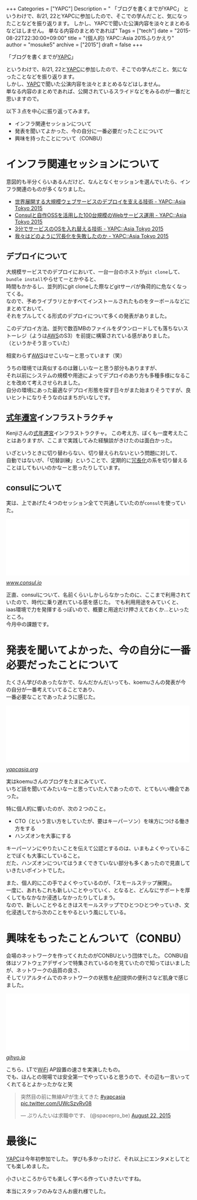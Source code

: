 +++
Categories = ["YAPC"]
Description = " 「ブログを書くまでがYAPC」  というわけで、8/21, 22とYAPCに参加したので、そこでの学んだこと、気になったことなどを振り返ります。 しかし、YAPCで聞いた公演内容を淡々とまとめるなどはしません。 単なる内容のまとめであれば"
Tags = ["tech"]
date = "2015-08-22T22:30:00+09:00"
title = "(個人的) YAPC::Asia 2015ふりかえり"
author = "mosuke5"
archive = ["2015"]
draft = false
+++

<body>
<p>「ブログを書くまでが<a class="keyword" href="http://d.hatena.ne.jp/keyword/YAPC">YAPC</a>」</p>

<p>というわけで、8/21, 22と<a class="keyword" href="http://d.hatena.ne.jp/keyword/YAPC">YAPC</a>に参加したので、そこでの学んだこと、気になったことなどを振り返ります。<br>
しかし、<a class="keyword" href="http://d.hatena.ne.jp/keyword/YAPC">YAPC</a>で聞いた公演内容を淡々とまとめるなどはしません。<br>
単なる内容のまとめであれば、公開されているスライドなどをみるのが一番だと思いますので。</p>

<p>以下３点を中心に振り返ってみます。</p>

<ul>
<li>インフラ関連セッションについて</li>
<li>発表を聞いてよかった、今の自分に一番必要だったことについて</li>
<li>興味を持ったことについて（CONBU）</li>
</ul>


<h1>インフラ関連セッションについて</h1>

<p>意図的も半分くらいあるんだけど、なんとなくセッションを選んでいたら、インフラ関連のものが多くなりました。</p>

<ul>
<li><a href="http://yapcasia.org/2015/talk/show/9ec2791c-05e5-11e5-81fa-79c97d574c3a">世界展開する大規模ウェブサービスのデプロイを支える技術 - YAPC::Asia Tokyo 2015</a></li>
<li><a href="http://yapcasia.org/2015/talk/show/b335dee0-09ad-11e5-8d7a-67dc7d574c3a">Consulと自作OSSを活用した100台規模のWebサービス運用 - YAPC::Asia Tokyo 2015</a></li>
<li><a href="http://yapcasia.org/2015/talk/show/4f85e87a-f9ec-11e4-8262-8ab37d574c3a">3分でサービスのOSを入れ替える技術 - YAPC::Asia Tokyo 2015</a></li>
<li><a href="http://yapcasia.org/2015/talk/show/f2816038-10ec-11e5-89bf-d7f07d574c3a">我々はどのように冗長化を失敗したのか - YAPC::Asia Tokyo 2015</a></li>
</ul>


<h2>デプロイについて</h2>

<p>大規模サービスでのデプロイにおいて、一台一台のホストが<code>git clone</code>して、<code>bundle install</code>やらせてーとかやると、<br>
時間もかかるし、並列的にgit cloneした際などgitサーバが負荷的に危なくなってくる。<br>
なので、予めライブラリとかすべてインストールされたものをターボールなどにまとめておいて、<br>
それをプルしてくる形式のデプロイについて多くの発表がありました。</p>

<p>このデプロイ方法、並列で数百MBのファイルをダウンロードしても落ちないストーレジ（ようは<a class="keyword" href="http://d.hatena.ne.jp/keyword/AWS">AWS</a>のS3）を前提に構築されている感がありました。<br>
（というかそう言っていた）</p>

<p>相変わらず<a class="keyword" href="http://d.hatena.ne.jp/keyword/AWS">AWS</a>はせこいなーと思っています（笑）</p>

<p>うちの環境では真似するのは難しいなーと思う部分もありますが、<br>
それ以前にシステムの規模や用途によってデプロイのあり方も多種多様になることを改めて考えさせられました。<br>
自分の環境にあった最適なデプロイ形態を探す日々がまた始まりそうですが、良いヒントになりそうなのはまちがいなしです。</p>

<h2>
<a class="keyword" href="http://d.hatena.ne.jp/keyword/%BC%B0%C7%AF%C1%AB%B5%DC">式年遷宮</a>インフラストラクチャ</h2>

<p>Kenjiさんの<a class="keyword" href="http://d.hatena.ne.jp/keyword/%BC%B0%C7%AF%C1%AB%B5%DC">式年遷宮</a>インフラストラクチャ。
この考え方、ぼくも一度考えたことはありますが、ここまで実践してみた経験談がきけたのは面白かった。</p>

<p>いざというときに切り替わらない、切り替えられないという問題に対して、<br>
自動ではないが、「切替訓練」ということで、定期的に<a class="keyword" href="http://d.hatena.ne.jp/keyword/%BE%E9%C4%B9%B2%BD">冗長化</a>の系を切り替えることはしてもいいのかなーと思ったりしています。</p>

<h2>consulについて</h2>

<p>実は、上であげた４つのセッション全てで共通していたのが<code>consul</code>を使っていた。</p>

<p><iframe src="//hatenablog-parts.com/embed?url=https%3A%2F%2Fwww.consul.io%2F" title="Consul by HashiCorp" class="embed-card embed-webcard" scrolling="no" frameborder="0" style="display: block; width: 100%; height: 155px; max-width: 500px; margin: 10px 0px;"><a href="https://www.consul.io/">Consul by HashiCorp</a></iframe><cite class="hatena-citation"><a href="https://www.consul.io/">www.consul.io</a></cite></p>

<p>正直、consulについて、名前くらいしかしらなかったのに、ここまで利用されていたので、時代に乗り遅れている感を感じた。
でも利用用途をみていくと、iaas環境で力を発揮するっぽいので、概要と用途だけ押さえておくか…といったところ。<br>
今月中の課題です。</p>

<h1>発表を聞いてよかった、今の自分に一番必要だったことについて</h1>

<p>たくさん学びのあったなかで、なんだかんだいっても、koemuさんの発表が今の自分が一番考えていてることであり、<br>
一番必要なことであったように感じた。</p>

<p><iframe src="//hatenablog-parts.com/embed?url=http%3A%2F%2Fyapcasia.org%2F2015%2Ftalk%2Fshow%2F53aacc02-faca-11e4-8c2e-8ab37d574c3a" title="辛いことをやめる！から始まる業務改善とInfrastructure as Code - YAPC::Asia Tokyo 2015" class="embed-card embed-webcard" scrolling="no" frameborder="0" style="display: block; width: 100%; height: 155px; max-width: 500px; margin: 10px 0px;"><a href="http://yapcasia.org/2015/talk/show/53aacc02-faca-11e4-8c2e-8ab37d574c3a">辛いことをやめる！から始まる業務改善とInfrastructure as Code - YAPC::Asia Tokyo 2015</a></iframe><cite class="hatena-citation"><a href="http://yapcasia.org/2015/talk/show/53aacc02-faca-11e4-8c2e-8ab37d574c3a">yapcasia.org</a></cite></p>

<p>実はkoemuさんのブログをたまにみていて、<br>
いちど話を聞いてみたいなーと思っていた人であったので、とてもいい機会であった。</p>

<p>特に個人的に響いたのが、次の２つのこと。</p>

<ul>
<li>CTO（という言い方をしていたが、要はキーパーソン）を味方につける働き方をする</li>
<li>ハンズオンを大事にする</li>
</ul>


<p>キーパーソンにやりたいことを伝えて公認とするのは、いまもよくやっていることでぼくも大事にしていること。<br>
だた、ハンズオンについてはうまくできていない部分も多くあったので見直していきたいポイントでした。</p>

<p>また、個人的にこの手でよくやっているのが、「スモールステップ展開」。<br>
一度に、あれもこれも新しいことやっていく、となると、どんなにサポートを厚くしてもなかなか浸透しなかったりしてしまう。<br>
なので、新しいことやるときはスモールステップでひとつひとつやっていき、文化浸透してから次のことをやるという風にしている。</p>

<h1>興味をもったことんついて（CONBU）</h1>

<p>会場のネットワークを作ってくれたのがCONBUという団体でした。
CONBU自体はソフトウェアデザインで特集されているのを見ていたので知ってはいましたが、ネットワークの品質の良さ、<br>
そしてリアルタイムでのネットワークの状態を<a class="keyword" href="http://d.hatena.ne.jp/keyword/API">API</a>提供の便利さなど肌身で感じました。</p>

<p><iframe src="//hatenablog-parts.com/embed?url=http%3A%2F%2Fgihyo.jp%2Fmagazine%2FSD%2Farchive%2F2015%2F201503" title="Software Design 2015年3月号" class="embed-card embed-webcard" scrolling="no" frameborder="0" style="display: block; width: 100%; height: 155px; max-width: 500px; margin: 10px 0px;"><a href="http://gihyo.jp/magazine/SD/archive/2015/201503">Software Design 2015年3月号</a></iframe><cite class="hatena-citation"><a href="http://gihyo.jp/magazine/SD/archive/2015/201503">gihyo.jp</a></cite></p>

<p>こちら、LTで<a class="keyword" href="http://d.hatena.ne.jp/keyword/WiFi">WiFi</a> AP設置の速さを実演したもの。<br>
でも、ほんとの現場では安全第一でやっていると思うので、その辺も一言いってくれてるとよかったかなと笑</p>

<p></p>
<blockquote class="twitter-tweet" lang="HASH(0x86c7010)">
<p lang="ja" dir="ltr">突然目の前に無線APが生えてきた <a href="https://twitter.com/hashtag/yapcasia?src=hash">#yapcasia</a> <a href="http://t.co/UWcSzvRv08">pic.twitter.com/UWcSzvRv08</a></p>— ぷりんたいは求職中です、 (@spacepro_be) <a href="https://twitter.com/spacepro_be/status/635004222291902464">August 22, 2015</a>
</blockquote>
<script async src="//platform.twitter.com/widgets.js" charset="utf-8"></script>

<h1>最後に</h1>

<p><a class="keyword" href="http://d.hatena.ne.jp/keyword/YAPC">YAPC</a>は今年初参加でした。
学びも多かったけど、それ以上にエンタメとしてとても楽しめました。</p>

<p>小さいところからでも楽しく学べる作っていきたいですね。</p>

<p>本当にスタッフのみなさんお疲れ様でした。</p>
</body>
